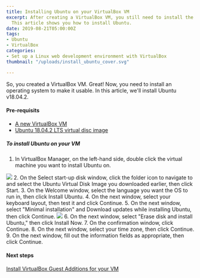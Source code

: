 ```yaml
---
title: Installing Ubuntu on your VirtualBox VM
excerpt: After creating a VirtualBox VM, you still need to install the operating system.
  This article shows you how to install Ubuntu.
date: 2019-08-21T05:00:00Z
tags:
- Ubuntu
- VirtualBox
categories:
- Set up a Linux web development environment with VirtualBox
thumbnail: "/uploads/install_ubuntu_cover.svg"

---
```

So, you created a VirtualBox VM. Great! Now, you need to install an operating system to make it usable. In this article, we'll install Ubuntu v18.04.2.

#### Pre-requisits

* [A new VirtualBox VM](https://the-canney-valley.kyleblankrollins.com/posts/creating-a-base-virtual-machine-in-virtualbox)
* [Ubuntu 18.04.2 LTS virtual disc image](https://ubuntu.com/download/desktop)

##### To install Ubuntu on your VM

1. In VirtualBox Manager, on the left-hand side, double click the virtual machine you want to install Ubuntu on.
<img class="procedure-image" src="/uploads/start-up-disk.png" />
2. On the Select start-up disk window, click the folder icon to navigate to and select the Ubuntu Virtual Disk Image you downloaded earlier, then click Start.
3. On the Welcome window, select the language you want the OS to run in, then click Install Ubuntu.
4. On the next window, select your keyboard layout, then test it and click Continue.
5. On the next window, select "Minimal installation" and Download updates while installing Ubuntu, then click Continue.
<img class="procedure-image" src="/uploads/minimal_installation.png" />
6. On the next window, select "Erase disk and install Ubuntu," then click Install Now.
7. On the confirmation window, click Continue.
8. On the next window, select your time zone, then click Continue.
9. On the next window, fill out the information fields as appropriate, then click Continue.

#### Next steps

[Install VirtualBox Guest Additions for your VM](https://the-canney-valley.kyleblankrollins.com/posts/installing-virtualbox-guest-additions-for-your-vm)